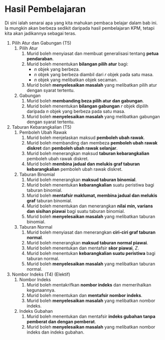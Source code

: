 # Hasil Pembelajaran

Di sini ialah senarai apa yang kita mahukan pembaca belajar dalam bab ini. Ia mungkin akan berbeza sedikit daripada hasil pembelajaran KPM, tetapi kita akan jadikannya sebagai teras.

1. Pilih Atur dan Gabungan (T5)
   1. Pilih Atur
      1. Murid boleh menyiasat dan membuat generalisasi tentang **petua pendaraban**.
      2. Murid boleh menentukan **bilangan pilih atur** bagi:
         - $n$ objek yang berbeza.
         - $n$ objek yang berbeza diambil dari $r$ objek pada satu masa.
         - $n$ objek yang melibatkan objek secaman.
      3. Murid boleh **menyelesaikan masalah** yang melibatkan pilih atur dengan syarat tertentu.
   2. Gabungan
      1. Murid boleh **membanding beza pilih atur dan gabungan**.
      2. Murid boleh menentukan **bilangan gabungan** $r$ objek dipilih daripada $n$ objek yang berbeza pada satu masa.
      3. Murid boleh **menyelesaikan masalah** yang melibatkan gabungan dengan syarat tertentu.
2. Taburan Kebarangkalian (T5)
   1. Pemboleh Ubah Rawak
      1. Murid boleh menjelaskan maksud **pemboleh ubah rawak**.
      2. Murid boleh membanding dan membeza **pemboleh ubah rawak diskret** dan **pemboleh ubah rawak selanjar**.
      3. Murid boleh menerangkan maksud **taburan kebarangkalian** pemboleh ubah rawak diskret.
      4. Murid boleh **membina jadual dan melukis graf taburan kebarangkalian** pemboleh ubah rawak diskret.
   2. Taburan Binomial
      1. Murid boleh menerangkan **maksud taburan binomial**.
      2. Murid boleh menentukan **kebarangkalian** suatu peristiwa bagi taburan binomial.
      3. Murid boleh **mentafsir maklumat, membina jadual dan melukis graf** taburan binomial.
      4. Murid boleh menentukan dan menerangkan **nilai min, varians dan sisihan piawai** bagi suatu taburan binomial.
      5. Murid boleh **menyelesaikan masalah** yang melibatkan taburan binomial.
   3. Taburan Normal
      1. Murid boleh menyiasat dan menerangkan **ciri-ciri graf taburan normal**.
      2. Murid boleh menerangkan **maksud taburan normal piawai**.
      3. Murid boleh menentukan dan mentafsir **skor piawai**, $Z$.
      4. Murid boleh menentukan **kebarangkalian suatu peristiwa** bagi taburan normal.
      5. Murid boleh **menyelesaikan masalah** yang melibatkan taburan normal.
3. Nombor Indeks (T4) (Elektif)
   1. Nombor Indeks
      1. Murid boleh mentakrifkan **nombor indeks** dan memerihalkan kegunaannya.
      2. Murid boleh menentukan dan **mentafsir nombor indeks**.
      3. Murid boleh **menyelesaikan masalah** yang melibatkan nombor indeks.
   2. Indeks Gubahan
      1. Murid boleh menentukan dan mentafsir **indeks gubahan tanpa pemberat dan dengan pemberat**.
      2. Murid boleh **menyelesaikan masalah** yang melibatkan nombor indeks dan indeks gubahan.